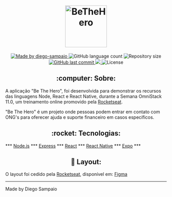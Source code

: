 <h1 align="center">
  <a href="https://imgbb.com/"><img src="https://i.ibb.co/vXwh24s/logo.png" alt="BeTheHero" width="130px"></a>
</h1>

<p align="center">
  <a href="https://github.com/diego-sampaio/">
    <img alt="Made by diego-sampaio" src="https://img.shields.io/badge/madeby-diego--sampaio-green">
  </a>
  
  <img alt="GitHub language count" src="https://img.shields.io/badge/languages-3-green">

  <img alt="Repository size" src="https://img.shields.io/github/repo-size/diego-sampaio/Semana-OmniStack-11.0">

  <a href="https://github.com/diego-sampaio/Semana-OmniStack-11.0/commits/master">
    <img alt="GitHub last commit" src="https://img.shields.io/github/last-commit/diego-sampaio/Semana-OmniStack-11.0">
  </a>

  <a aria-label="Completed" href="https://rocketseat.com.br/">
    <img src="https://img.shields.io/badge/OmniStack-done-green?logo=data:image/png;base64,iVBORw0KGgoAAAANSUhEUgAAABAAAAAQCAMAAAAoLQ9TAAAALVBMVEVHcExxWsF0XMJzXMJxWcFsUsD///9jRrzY0u6Xh9Gsn9n39fyMecy0qd2bjNJWBT0WAAAABHRSTlMA2Do606wF2QAAAGlJREFUGJVdj1cWwCAIBLEsRU3uf9xobDH8+GZwUYi8i6ucJwrxKE+7D0G9Q4vlYqtmCSjndr4CgCgzlyFgfKfKCVO0LrPKjmiqMxGXkJwNnXskqWG+1oSM+BSwD8f29YLNjvx/OQrn+g99oQSoNmt3PgAAAABJRU5ErkJggg=="></img>
  </a>
  
  <img alt="License" src="https://img.shields.io/badge/license-MIT-green">
  
<h2 align="center">:computer: Sobre:</h2>


A aplicação "Be The Hero", foi desenvolvida para demonstrar os recursos das linguagens Node, React e React Native, durante a Semana OmniStack 11.0, um treinamento online promovido pela [Rocketseat](https://rocketseat.com.br/).

"Be The Hero" é um projeto onde pessoas podem entrar em contato com ONG's para oferecer ajuda e suporte financeiro em casos específicos.


<h2 align="center">:rocket: Tecnologias:</h2>

*** [Node.js](https://nodejs.org/en/) *** [Express](https://expressjs.com/) *** [React](https://reactjs.org) *** [React Native](https://facebook.github.io/react-native/) *** [Expo](https://expo.io/) ***

<h2 align="center">🔖 Layout:</h2>

O layout foi cedido pela [Rocketseat](https://rocketseat.com.br/), disponível em: [Figma](https://www.figma.com/file/2C2yvw7jsCOGmaNUDftX9n/Be-The-Hero---OmniStack-11?node-id=0%3A1)

---

Made by Diego Sampaio
